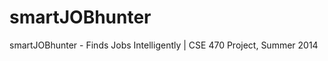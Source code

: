 smartJOBhunter
==============

smartJOBhunter - Finds Jobs Intelligently | CSE 470 Project, Summer 2014
